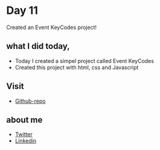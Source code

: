 # Day 11

Created an Event KeyCodes project!


## what I did today,

 - Today I created a simpel project called Event KeyCodes
 - Created this project with html, css and Javascript


## Visit

 - [Github-repo](https://github.com/KaranChandekar/50projects50days/tree/master/event-keycodes)

 
## about me

 - [Twitter](https://twitter.com/karan_chandekar)
 - [Linkedin](https://www.linkedin.com/in/karan-chandekar-a87263219/)

